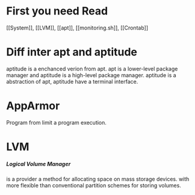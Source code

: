 # First you need Read
[[System]], [[LVM]], [[apt]], [[monitoring.sh]], [[Crontab]] 
# Diff inter apt and aptitude
aptitude is a enchanced verion from apt. apt is a lower-level package manager and aptitude is a high-level package manager.
aptitude is a abstraction of apt, aptitude have a terminal interface.
# AppArmor
Program from limit a program execution.
# LVM
##### Logical Volume Manager
is a provider a method for allocating space on mass storage devices. with more flexible than conventional partition schemes for storing volumes.

